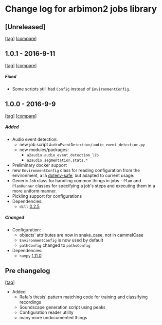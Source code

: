 # Change log for arbimon2 jobs library

## [Unreleased]
[[tag](https://github.com/Sieve-Analytics/arbimon2-jobs/commit/HEAD)]
[[compare](https://github.com/Sieve-Analytics/arbimon2-jobs/compare/HEAD...v1.0.1)]

## 1.0.1 - 2016-9-11
[[tag](https://github.com/Sieve-Analytics/arbimon2-jobs/releases/tag/v1.0.1)]
[[compare](https://github.com/Sieve-Analytics/arbimon2-jobs/compare/v1.0.1...v1.0.1)]

##### Fixed
- Some scripts still had `Config` instead of `EnvironmentConfig`.


## 1.0.0 - 2016-9-9    
[[tag](https://github.com/Sieve-Analytics/arbimon2-jobs/releases/tag/v1.0.0)]
[[compare](https://github.com/Sieve-Analytics/arbimon2-jobs/compare/3d3050dad7af986887f37612376d129e59967464...v1.0.0)]

##### Added
- Audio event detection:
    - new job script `AudioEventDetection/audio_event_detection.py`
    - new modules/packages:
        - `a2audio.audio_event_detection_lib`
        - `a2audio.segmentation.stats.*`
- Preliminary docker support
- new `EnvironmentConfig` class for reading configuration from the environment, a lá [dotenv-safe](https://github.com/rolodato/dotenv-safe), but adapted to current usage.
- Generic `Job` class for handling common things in jobs
- `Plan` and `PlanRunner` classes for specifying a job's steps and executing them in a
    more uniform manner.
- Pickling support for configurations
- Dependencies:
    - `dill` [0.2.5](https://pypi.python.org/pypi/dill/0.2.5)

##### Changed
- Configuration:
    - objects' attributes are now in snake_case, not in cammelCase
    - `EnvironmentConfig` is now used by default
    - `pathConfig` changed to `pathsConfig`
- Dependencies:
    - `numpy` [1.11.0](https://pypi.python.org/pypi/numpy/1.11.0)



## Pre changelog
[[tag](https://github.com/Sieve-Analytics/arbimon2-jobs/commit/3d3050dad7af986887f37612376d129e59967464)]

- Added
    - Rafa's thesis' pattern matching code for training and classifying recordings
    - Soundscape generation script using peaks
    - Configuration reader utility
    - many more undocumented things
